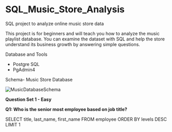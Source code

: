 # SQL_Music_Store_Analysis
SQL project to analyze online music store data


This project is for beginners and will teach you how to analyze the music playlist database. 
You can examine the dataset with SQL and help the store understand its business growth by answering simple questions.

Database and Tools

- Postgre SQL
- PgAdmin4

Schema- Music Store Database

![MusicDatabaseSchema](https://user-images.githubusercontent.com/117621549/235637305-5f6c0679-098f-4de0-a766-8031892259a6.png)


**Question Set 1 - Easy**

**Q1: Who is the senior most employee based on job title?**

SELECT title, last_name, first_name 
FROM employee
ORDER BY levels DESC
LIMIT 1



